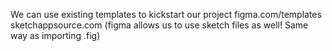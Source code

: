 We can use existing templates to kickstart our project
figma.com/templates
sketchappsource.com (figma allows us to use sketch files as well! Same way as importing .fig)
